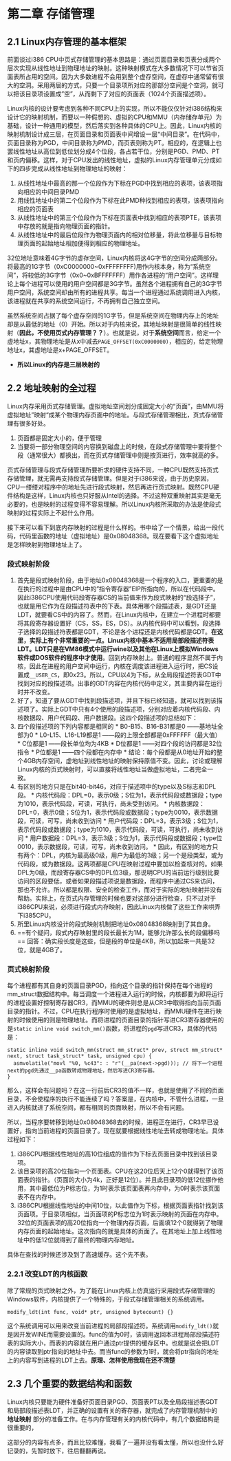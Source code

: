 # 第二章 存储管理
## 2.1 Linux内存管理的基本框架
前面谈过i386 CPU中页式存储管理的基本思路是：通过页面目录和页表分成两个层次实现从线性地址到物理地址的映射。这种映射模式在大多数情况下可以节省页面表所占用的空间。因为大多数进程不会用到整个虚存空间，在虚存中通常留有很大的空洞。采用两层的方式，只要一个目录项所对应的那部分空间是个空洞，就可以把该目录项设置成”空”，从而剩下了对应的页面表（1024个页面描述项）。

Linux内核的设计要考虑到各种不同CPU上的实现，所以不能仅仅针对i386结构来设计它的映射机制，而要以一种假想的、虚拟的CPU和MMU（内存储存单元）为基础，设计一种通用的模型，然后落实到各种具体的CPU上。因此，Linux内核的映射机制设计成三层，在页面目录和页面表中间增设一层“中间目录”。在代码中，页面目录称为PGD，中间目录称为PMD，而页表则称为PT。相应的，在逻辑上也罢线性地址从高位到低位划分成4个位段，各占若干位，分别是PGD、PMD、PT和页内偏移。这样，对于CPU发出的线性地址，虚拟的Linux内存管理单元分成如下的四步完成从线性地址到物理地址的映射：

1. 从线性地址中最高的那一个位段作为下标在PGD中找到相应的表项，该表项指向相应的中间目录PMD
2. 用线性地址中的第二个位段作为下标在此PMD种找到相应的表项，该表项指向相应的页面表
3. 从线性地址中的第三个位段作为下标在页面表中找到相应的表项PTE，该表项中存放的就是指向物理页面的指针。
4. 从线性地址中的最后位段作为物理页面内的相对位移量，将此位移量与目标物理页面的起始地址相加便得到相应的物理地址。

32位地址意味着4G字节的虚存空间，Linux内核将这4G字节的空间分成两部分。将最高的1G字节（0xC0000000~0xFFFFFFFF)用作内核本身，称为“系统空间”，将较低的3G字节（0x0~0xBFFFFFFF）用作各进程的“用户空间”。这样理论上每个进程可以使用的用户空间都是3G字节。虽然各个进程拥有自己的3G字节用户空间，系统空间却由所有的进程共享。每当一个进程通过系统调用进入内核，该进程就在共享的系统空间运行，不再拥有自己独立空间。

虽然系统空间占据了每个虚存空间的1G字节，但是系统空间在物理内存上的地址却是从最低的地址（0）开始。所以对于内核来说，其地址映射是很简单的线性映射（**因此，不使用页式内存管理？？**）。也就是说，对于**系统空间**而言，给定一个虚地址x，其物理地址是从x中减去`PAGE_OFFSET(0xC0000000)`，相应的，给定物理地址x，其虚地址是x+PAGE_OFFSET。

* **所以Linux的内存是三层映射的**

## 2.2 地址映射的全过程
Linux内存采用页式存储管理。虚拟地址空间划分成固定大小的“页面”，由MMU将虚拟地址”映射“成某个物理内存页面中的地址。与段式存储管理相比，页式存储管理有很多好处。
1. 页面都是固定大小的，便于管理
2. 当要将一部分物理空间的内容换到磁盘上的时候，在段式存储管理中要将整个段（通常很大）都换出，而在页式存储管理中则是按页进行，效率就高的多。

页式存储管理与段式存储管理所要祈求的硬件支持不同，一种CPU既然支持页式存储管理，就无需再支持段式存储管理。但是对于i386来说，由于历史原因，CPU一缕缕对程序中的地址先进行段式映射，然后再进行页式映射。既然CPU硬件结构是这样，Linux内核也只好服从Intel的选择。不过这种双重映射其实是毫无必要的，也是映射的过程变得不容易理解。所以Linux内核所采取的办法是使段式映射的过程实际上不起什么作用。

接下来可以看下到底内存映射的过程是什么样的。书中给了一个情景，给出一段代码，代码里函数的地址（虚拟地址）是0x08048368。现在要看下这个虚拟地址是怎样映射到物理地址上了。

### 段式映射阶段
1. 首先是段式映射阶段，由于地址0x08048368是一个程序的入口，更重要的是在执行的过程中是由CPU中的”指令寄存器”EIP所指向的，所以在代码段中。因此i386CPU使用代码段寄存器CS的当前值来作为段式映射的“段选择子”，也就是用它作为在段描述符表中的下表。具体用哪个段描述表，是GDT还是LDT，就要看CS中的内容了。然而，在Linux内核中，在建立一个进程时都要将其段寄存器设置好（CS，SS，ES，DS）。从内核代码中可以看到，段选择子选择的段描述符表都是GDT，不论是各个进程还是内核代码都是GDT。**在这里，实际上有个非常重要的一点。Linux内核中基本不适用局部段描述符表LDT。LDT只是在VM86模式中运行wine以及其他在Linux上模拟Windows软件或DOS软件的程序中才使用**。回到内存映射上。普通的程序显然不属于内核，因此在进程的用户空间中运行，内核在调度该进程进入运行时，把CS设置成`__USER_CS`，即0x23。所以，CPU以4为下标，从全局段描述符表GDT中找到对应的段描述项。出事的GDT内容在内核代码中定义，其主要内容在运行时并不改变。
2. 好了，知道了要从GDT中找到段描述项，并且下标已经知道，就可以找到该描述项了。实际上GDT中只有4个使用的段描述项，分别对应着内核代码段、内核数据段、用户代码段、用户数据段。这四个段描述项的总结如下：
  1. 四个段描述项的下列内容都是相同的
    * B0-B15、B16-B31都是0 ——基地址全部为0
    * L0-L15、L16-L19都是1 ——段的上限全部都是0xFFFFFF（最大值）
    * C位都是1 ——段长单位均为4KB
    * D位都是1 ——对四个段的访问都是32位指令
    * P位都是1 ——四个段都在内存中
    * 结论：每个段都是从0地址开始的整个4GB内存空间，虚地址到线性地址的映射保持原值不变。因此，讨论或理解Linux内核的页式映射时，可以直接将线性地址当做虚拟地址，二者完全一致。
  2. 有区别的地方只是在bit40-bit46，对应于描述项中的type以及S标志和DPL段。
    * 内核代码段：DPL=0，表示0级；S位为1，表示代码段或数据段；type为1010，表示代码段，可读，可执行，尚未受到访问。
    * 内核数据段：DPL=0，表示0级；S位为1，表示代码段或数据段；type为0010，表示数据段，可读，可写，尚未收到访问
    * 用户代码段：DPL=3，表示3级；S位为1，表示代码段或数据段；type为1010，表示代码段，可读，可执行，尚未收到访问
    * 用户数据段：DPL=3，表示3级；S位为1，表示代码段或数据段；type位0010，表示数据段，可读，可写，尚未收到访问。
    * 因此，有区别的地方只有两个：DPL，内核为最高级0级，用户为最低的3级；另一个是段类型，或为代码段，或为数据段。这两项都是CPU在映射过程中要加以检查核对的。如果DPL为0级，而段寄存器CS中的DPL位3级，那说明CPU的当前运行级别比要访问的区段要低，或者如果段描述项说是数据段，而程序中通过CS来访问，那也不允许。所以都是权限、安全的检查工作，而对于实际的地址映射并没有帮助。实际上，在页式内存管理的时候也要对这部分进行检查，只不过对于i386CPU来说，必须进行段式内存映射，因此Linux内核做了这些工作来哄弄下i385CPU。
3. 所里Linux内核设计的段式映射机制把地址0x08048368映射到了其自身。
4. ==有个疑问，段式内存映射里的段长最长为1M，能够允许那么长的段偏移吗== 回答：确实段长度是这些，但是段的单位是4KB，所以加起来一共是32位，就是4GB了。

### 页式映射阶段
每个进程都有其自身的页面目录PGD，指向这个目录的指针保持在每个进程的mm_struct数据结构中。每当调度一个进程进入运行的时候，内核都要为即将运行的进程设置好控制寄存器CR3，而MMU的硬件则总是从CR3中取得指向当前页面目录的指针。不过，CPU在执行程序时使用的是虚拟地址，而MMU硬件在进行映射的时候使用的则是物理地址。而将进程的页面目录的指针写进CR3寄存器使用的是`static inline void switch_mm()`函数，将进程的`pgd`写进CR3，具体的代码是：
```
static inline void switch_mm(struct mm_struct* prev, struct mm_struct* next, struct task_struct* task, unsigned cpu) {
  asmvolatile("movl "%0, %c43": : "r"(__pa(next->pgd))); // 将下一个进程next的pgd先通过__pa函数转成物理地址，然后写进CR3寄存器。
}
```
那么，这样会有问题吗？在这一行前后CR3的值不一样，也就是使用了不同的页面目录，不会使程序的执行不能连续了吗？答案是，在内核中，不管什么进程，一旦进入内核就进了系统空间，都有相同的页面映射，所以不会有问题。

所以，当程序要转移到地址0x08048368去的时候，进程正在进行，CR3早已设置好，指向当前进程的页面目录了。现在就要根据线性地址去转成物理地址。具体过程如下：
1. i386CPU根据线性地址的高10位组成的值作为下标去页面目录中找到该目录项。
2. 该目录项的高20位指向一个页面表。CPU在这20位后天上12个0就得到了该页面表的指针。（页面的大小为4k，正好是12位）。并且此目录项的低12位挪作他用，其中最低位为P标志位，为1时表示该页面表再内存中，为0时表示该页面表不在内存中。
3. i386CPU根据线性地址的中间10位，以此值作为下标，根据页面表指针找到该页面项。于目录项相似，当页面项的P标志位为1时表示映射的页面在内存中。32位的页面表项的高20位指向一个物理内存页面，后面填12个0就得到了物理内存页面的起始地址。这次指向的就是具体的页面了。在其地址上加上线性地址中的低12位就得到了最终的物理内存地址。

具体在查找的时候还涉及到了高速缓存。这个先不表。

### 2.2.1 改变LDT的内核函数
除了常规的页式映射之外，为了能在Linux内核上仿真运行采用段式存储管理的Windows软件，内核提供了一个特殊的，于段式存储管理相关的系统调用。
```
modify_ldt(int func, void* ptr, unsigned bytecount) {}
```
这个系统调用可以用来改变当前进程的局部段描述符。系统调用`modify_ldt()`就是因开发WINE而需要设置的。func的值为0时，该调用返回本进程局部段描述符表的实际大小，而表的内容就在用户通过ptr提供的缓存区中。也就是说会把LDT的内容读取到ptr指向的地址中去。而当func的参数为1时，就会将ptr指向的地址上的内容写到进程的LDT上去。**原理、怎样使用我现在还不清楚**

## 2.3 几个重要的数据结构和函数
Linux内核只要能为硬件准备好页面目录PGD、页面表PT以及全局段描述表GDT和局部段描述表LDT，并正确的设置有关的寄存器，就完成了内存管理机制中的 **地址映射** 部分的准备工作。在与内存管理有关的内核代码中，有几个数据结构是很重要的，

这部分的内容有点多，而且比较难懂，我看了一遍并没有看太懂，所以也没什么好记录的，先暂时放下，往后翻翻再说。
